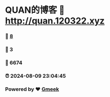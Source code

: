 # QUAN的博客 :link: http://quan.120322.xyz 
### :page_facing_up: [8](http://quan.120322.xyz/tag.html) 
### :speech_balloon: 3 
### :hibiscus: 6674 
### :alarm_clock: 2024-08-09 23:04:45 
### Powered by :heart: [Gmeek](https://github.com/Meekdai/Gmeek)
